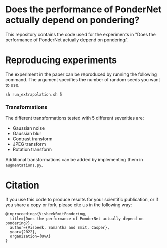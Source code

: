 # Does the performance of PonderNet actually depend on pondering?
This repository contains the code used for the experiments in "Does the performance of PonderNet actually depend on pondering".


# Reproducing experiments
The experiment in the paper can be reproduced by running the following command. The argument specifies the number of random seeds you want to use.

```
sh run_extrapolation.sh 5
```


### Transformations
The different transformations tested with 5 different severities are:
- Gaussian noise
- Gaussian blur
- Contrast transform
- JPEG transform
- Rotation transform

Additional transformations can be added by implementing them in `augmentations.py`.
# Citation
If you use this code to produce results for your scientific publication, or if you share a copy or fork, please cite us in the following way:

```
@inproceedings{VisbeekSmitPondering,
  title={Does the performance of PonderNet actually depend on pondering?},
  author={Visbeek, Samantha and Smit, Casper},
  year={2022},
  organization={UvA}
}
```


